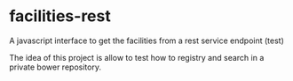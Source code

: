 facilities-rest
===============

A javascript interface to get the facilities from a rest service endpoint (test)

The idea of this project is allow to test how to registry and search in a private bower repository.
